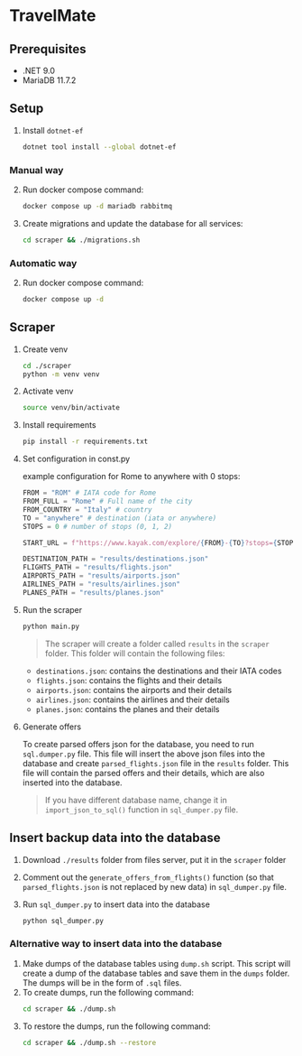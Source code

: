 # TravelMate

## Prerequisites

- .NET 9.0
- MariaDB 11.7.2

## Setup

1. Install `dotnet-ef`

   ```bash
   dotnet tool install --global dotnet-ef
   ```

### Manual way

2. Run docker compose command:

   ```bash
   docker compose up -d mariadb rabbitmq
   ```

3. Create migrations and update the database for all services:

   ```bash
   cd scraper && ./migrations.sh
   ```

### Automatic way

2. Run docker compose command:

   ```bash
   docker compose up -d
   ```

## Scraper

1. Create venv

   ```bash
   cd ./scraper
   python -m venv venv
   ```

2. Activate venv

   ```bash
   source venv/bin/activate
   ```

3. Install requirements

   ```bash
   pip install -r requirements.txt
   ```

4. Set configuration in const.py

   example configuration for Rome to anywhere with 0 stops:

   ```python
   FROM = "ROM" # IATA code for Rome
   FROM_FULL = "Rome" # Full name of the city
   FROM_COUNTRY = "Italy" # country
   TO = "anywhere" # destination (iata or anywhere)
   STOPS = 0 # number of stops (0, 1, 2)

   START_URL = f"https://www.kayak.com/explore/{FROM}-{TO}?stops={STOPS}"

   DESTINATION_PATH = "results/destinations.json"
   FLIGHTS_PATH = "results/flights.json"
   AIRPORTS_PATH = "results/airports.json"
   AIRLINES_PATH = "results/airlines.json"
   PLANES_PATH = "results/planes.json"
   ```

5. Run the scraper

   ```bash
   python main.py
   ```

   > The scraper will create a folder called `results` in the `scraper` folder. This folder will contain the following
   > files:

   - `destinations.json`: contains the destinations and their IATA codes
   - `flights.json`: contains the flights and their details
   - `airports.json`: contains the airports and their details
   - `airlines.json`: contains the airlines and their details
   - `planes.json`: contains the planes and their details

6. Generate offers

   To create parsed offers json for the database, you need to run `sql.dumper.py` file. This file will insert the above
   json files into the database and create `parsed_flights.json` file in the `results` folder. This file will contain the
   parsed offers and their details, which are also inserted into the database.

   > If you have different database name, change it in `import_json_to_sql()` function in `sql_dumper.py` file.

## Insert backup data into the database

1. Download `./results` folder from files server, put it in the `scraper` folder
2. Comment out the `generate_offers_from_flights()` function (so that `parsed_flights.json` is not replaced by new data)
   in `sql_dumper.py` file.

3. Run `sql_dumper.py` to insert data into the database
   ```bash
   python sql_dumper.py
   ```

### Alternative way to insert data into the database

1. Make dumps of the database tables using `dump.sh` script. This script will create a dump of the database tables
   and save them in the `dumps` folder. The dumps will be in the form of `.sql` files.
2. To create dumps, run the following command:
   ```bash
   cd scraper && ./dump.sh
   ```
3. To restore the dumps, run the following command:
   ```bash
   cd scraper && ./dump.sh --restore
   ```
